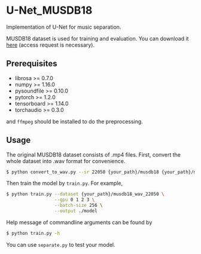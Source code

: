 # U-Net_MUSDB18

Implementation of U-Net for music separation.

MUSDB18 dataset is used for training and evaluation. 
You can download it [here](https://zenodo.org/record/1117372/accessrequest) (access request is necessary).

## Prerequisites

- librosa >= 0.7.0
- numpy >= 1.16.0
- pysoundfile >= 0.10.0
- pytorch >= 1.2.0
- tensorboard >= 1.14.0
- torchaudio >= 0.3.0

and `ffmpeg` should be installed to do the preprocessing.

## Usage

The original MUSDB18 dataset consists of .mp4 files.
First, convert the whole dataset into .wav format for convenience.

```bash
$ python convert_to_wav.py --sr 22050 {your_path}/musdb18 {your_path}/musdb18_wav_22050
```

Then train the model by `train.py`. For example,

```bash
$ python train.py --dataset {your_path}/musdb18_wav_22050 \
                  --gpu 0 1 2 3 \
                  --batch-size 256 \
                  --output ./model
```

Help message of commandline arguments can be found by

```bash
$ python train.py -h
```

You can use `separate.py` to test your model.
